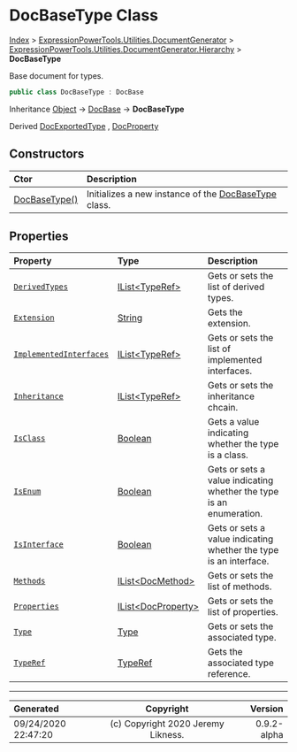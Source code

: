 ﻿# DocBaseType Class

[Index](../index.md) > [ExpressionPowerTools.Utilities.DocumentGenerator](ExpressionPowerTools.Utilities.DocumentGenerator.a.md) > [ExpressionPowerTools.Utilities.DocumentGenerator.Hierarchy](ExpressionPowerTools.Utilities.DocumentGenerator.Hierarchy.n.md) > **DocBaseType**

Base document for types.

```csharp
public class DocBaseType : DocBase
```

Inheritance [Object](https://docs.microsoft.com/dotnet/api/system.object) → [DocBase](ExpressionPowerTools.Utilities.DocumentGenerator.Hierarchy.DocBase.cs.md) → **DocBaseType**

Derived  [DocExportedType](ExpressionPowerTools.Utilities.DocumentGenerator.Hierarchy.DocExportedType.cs.md) ,  [DocProperty](ExpressionPowerTools.Utilities.DocumentGenerator.Hierarchy.DocProperty.cs.md) 

## Constructors

| Ctor | Description |
| :-- | :-- |
| [DocBaseType()](ExpressionPowerTools.Utilities.DocumentGenerator.Hierarchy.DocBaseType.ctor.md#docbasetype) | Initializes a new instance of the [DocBaseType](ExpressionPowerTools.Utilities.DocumentGenerator.Hierarchy.DocBaseType.cs.md) class. |
## Properties

| Property | Type | Description |
| :-- | :-- | :-- |
| [`DerivedTypes`](ExpressionPowerTools.Utilities.DocumentGenerator.Hierarchy.DocBaseType.DerivedTypes.prop.md) | [IList&lt;TypeRef>](https://docs.microsoft.com/dotnet/api/system.collections.generic.ilist-1) | Gets or sets the list of derived types. |
| [`Extension`](ExpressionPowerTools.Utilities.DocumentGenerator.Hierarchy.DocBaseType.Extension.prop.md) | [String](https://docs.microsoft.com/dotnet/api/system.string) | Gets the extension. |
| [`ImplementedInterfaces`](ExpressionPowerTools.Utilities.DocumentGenerator.Hierarchy.DocBaseType.ImplementedInterfaces.prop.md) | [IList&lt;TypeRef>](https://docs.microsoft.com/dotnet/api/system.collections.generic.ilist-1) | Gets or sets the list of implemented interfaces. |
| [`Inheritance`](ExpressionPowerTools.Utilities.DocumentGenerator.Hierarchy.DocBaseType.Inheritance.prop.md) | [IList&lt;TypeRef>](https://docs.microsoft.com/dotnet/api/system.collections.generic.ilist-1) | Gets or sets the inheritance chcain. |
| [`IsClass`](ExpressionPowerTools.Utilities.DocumentGenerator.Hierarchy.DocBaseType.IsClass.prop.md) | [Boolean](https://docs.microsoft.com/dotnet/api/system.boolean) | Gets a value indicating whether the type is a class. |
| [`IsEnum`](ExpressionPowerTools.Utilities.DocumentGenerator.Hierarchy.DocBaseType.IsEnum.prop.md) | [Boolean](https://docs.microsoft.com/dotnet/api/system.boolean) | Gets or sets a value indicating whether the type is an enumeration. |
| [`IsInterface`](ExpressionPowerTools.Utilities.DocumentGenerator.Hierarchy.DocBaseType.IsInterface.prop.md) | [Boolean](https://docs.microsoft.com/dotnet/api/system.boolean) | Gets or sets a value indicating whether the type is an interface. |
| [`Methods`](ExpressionPowerTools.Utilities.DocumentGenerator.Hierarchy.DocBaseType.Methods.prop.md) | [IList&lt;DocMethod>](https://docs.microsoft.com/dotnet/api/system.collections.generic.ilist-1) | Gets or sets the list of methods. |
| [`Properties`](ExpressionPowerTools.Utilities.DocumentGenerator.Hierarchy.DocBaseType.Properties.prop.md) | [IList&lt;DocProperty>](https://docs.microsoft.com/dotnet/api/system.collections.generic.ilist-1) | Gets or sets the list of properties. |
| [`Type`](ExpressionPowerTools.Utilities.DocumentGenerator.Hierarchy.DocBaseType.Type.prop.md) | [Type](https://docs.microsoft.com/dotnet/api/system.type) | Gets or sets the associated type. |
| [`TypeRef`](ExpressionPowerTools.Utilities.DocumentGenerator.Hierarchy.DocBaseType.TypeRef.prop.md) | [TypeRef](ExpressionPowerTools.Utilities.DocumentGenerator.Hierarchy.TypeRef.cs.md) | Gets the associated type reference. |


---

| Generated | Copyright | Version |
| :-- | :-: | --: |
| 09/24/2020 22:47:20 | (c) Copyright 2020 Jeremy Likness. | 0.9.2-alpha |
